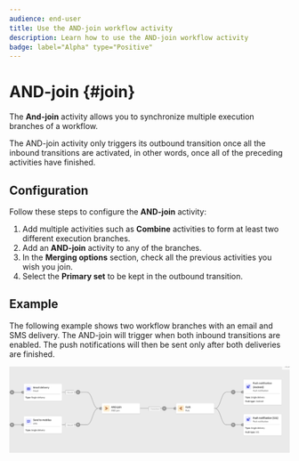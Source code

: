 ```yaml
---
audience: end-user
title: Use the AND-join workflow activity
description: Learn how to use the AND-join workflow activity
badge: label="Alpha" type="Positive"
---
```


# AND-join {#join}

The **And-join** activity allows you to synchronize multiple execution branches of a workflow.

The AND-join activity only triggers its outbound transition once all the inbound transitions are activated, in other words, once all of the preceding activities have finished.

## Configuration

Follow these steps to configure the **AND-join** activity:

1. Add multiple activities such as **Combine** activities to form at least two different execution branches.
1. Add an **AND-join** activity to any of the branches.
1. In the **Merging options** section, check all the previous activities you wish you join. 
1. Select the **Primary set** to be kept in the outbound transition. 

## Example

The following example shows two workflow branches with an email and SMS delivery. The AND-join will trigger when both inbound transitions are enabled. The push notifications will then be sent only after both deliveries are finished. 

![](../assets/workflow-andjoin-example.png)